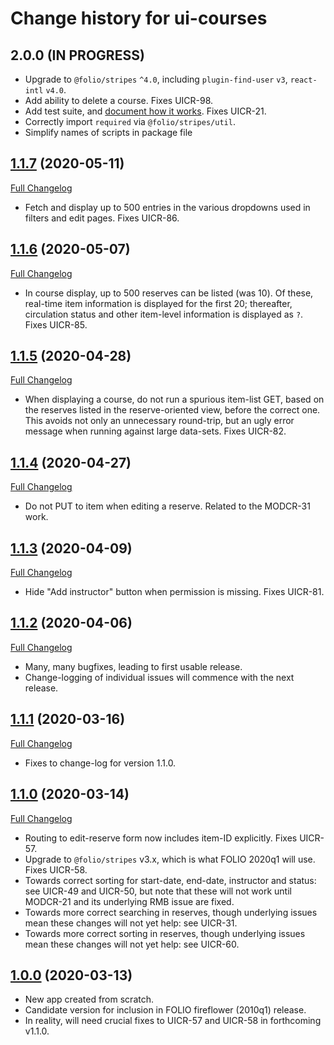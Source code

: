 # Change history for ui-courses

## 2.0.0 (IN PROGRESS)

* Upgrade to `@folio/stripes` `^4.0`, including `plugin-find-user` `v3`, `react-intl` `v4.0`.
* Add ability to delete a course. Fixes UICR-98.
* Add test suite, and [document how it works](doc/testing-with-cypress.md). Fixes UICR-21.
* Correctly import `required` via `@folio/stripes/util`.
* Simplify names of scripts in package file

## [1.1.7](https://github.com/folio-org/ui-courses/tree/v1.1.7) (2020-05-11)
[Full Changelog](https://github.com/folio-org/ui-courses/compare/v1.1.6...v1.1.7)

* Fetch and display up to 500 entries in the various dropdowns used in filters and edit pages. Fixes UICR-86.

## [1.1.6](https://github.com/folio-org/ui-courses/tree/v1.1.6) (2020-05-07)
[Full Changelog](https://github.com/folio-org/ui-courses/compare/v1.1.5...v1.1.6)

* In course display, up to 500 reserves can be listed (was 10). Of these, real-time item information is displayed for the first 20; thereafter, circulation status and other item-level information is displayed as `?`. Fixes UICR-85.

## [1.1.5](https://github.com/folio-org/ui-courses/tree/v1.1.5) (2020-04-28)
[Full Changelog](https://github.com/folio-org/ui-courses/compare/v1.1.4...v1.1.5)

* When displaying a course, do not run a spurious item-list GET, based on the reserves listed in the reserve-oriented view, before the correct one. This avoids not only an unnecessary round-trip, but an ugly error message when running against large data-sets. Fixes UICR-82.

## [1.1.4](https://github.com/folio-org/ui-courses/tree/v1.1.4) (2020-04-27)
[Full Changelog](https://github.com/folio-org/ui-courses/compare/v1.1.3...v1.1.4)

* Do not PUT to item when editing a reserve. Related to the MODCR-31 work.

## [1.1.3](https://github.com/folio-org/ui-courses/tree/v1.1.3) (2020-04-09)
[Full Changelog](https://github.com/folio-org/ui-courses/compare/v1.1.2...v1.1.3)

* Hide "Add instructor" button when permission is missing. Fixes UICR-81.

## [1.1.2](https://github.com/folio-org/ui-courses/tree/v1.1.2) (2020-04-06)
[Full Changelog](https://github.com/folio-org/ui-courses/compare/v1.1.1...v1.1.2)

* Many, many bugfixes, leading to first usable release.
* Change-logging of individual issues will commence with the next release.

## [1.1.1](https://github.com/folio-org/ui-courses/tree/v1.1.1) (2020-03-16)
[Full Changelog](https://github.com/folio-org/ui-courses/compare/v1.1.0...v1.1.1)

* Fixes to change-log for version 1.1.0.

## [1.1.0](https://github.com/folio-org/ui-courses/tree/v1.1.0) (2020-03-14)
[Full Changelog](https://github.com/folio-org/ui-courses/compare/v1.0.0...v1.1.0)

* Routing to edit-reserve form now includes item-ID explicitly. Fixes UICR-57.
* Upgrade to `@folio/stripes` v3.x, which is what FOLIO 2020q1 will use. Fixes UICR-58.
* Towards correct sorting for start-date, end-date, instructor and status: see UICR-49 and UICR-50, but note that these will not work until MODCR-21 and its underlying RMB issue are fixed.
* Towards more correct searching in reserves, though underlying issues mean these changes will not yet help: see UICR-31.
* Towards more correct sorting in reserves, though underlying issues mean  these changes will not yet help: see UICR-60.

## [1.0.0](https://github.com/folio-org/ui-courses/tree/v1.0.0) (2020-03-13)

* New app created from scratch.
* Candidate version for inclusion in FOLIO fireflower (2010q1) release.
* In reality, will need crucial fixes to UICR-57 and UICR-58 in forthcoming v1.1.0.

